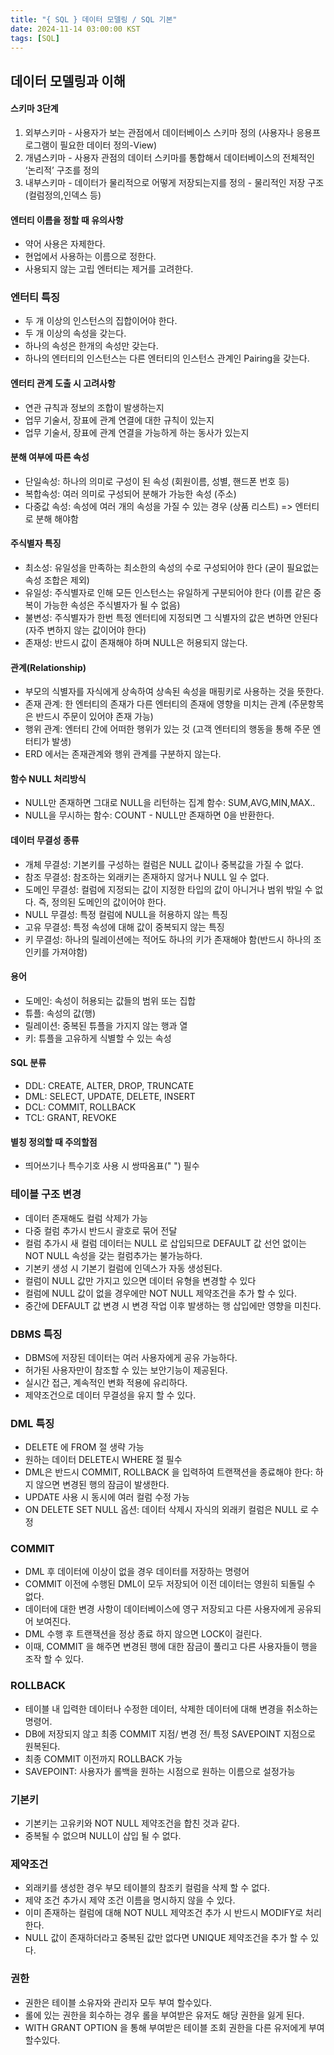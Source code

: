 ```yaml
---
title: "{ SQL } 데이터 모델링 / SQL 기본"
date: 2024-11-14 03:00:00 KST
tags: [SQL]
---
```


## 데이터 모델링과 이해

#### 스키마 3단계

1. 외부스키마 - 사용자가 보는 관점에서 데이터베이스 스키마 정의 (사용자나 응용프로그램이 필요한 데이터 정의-View)
2. 개념스키마 - 사용자 관점의 데이터 스키마를 통합해서 데이터베이스의 전체적인 ‘논리적’ 구조를 정의
3. 내부스키마 - 데이터가 물리적으로 어떻게 저장되는지를 정의 - 물리적인 저장 구조 (컬럼정의,인덱스 등)

#### 엔터티 이름을 정할 때 유의사항

- 약어 사용은 자제한다.
- 현업에서 사용하는 이름으로 정한다.
- 사용되지 않는 고립 엔터티는 제거를 고려한다.

### 엔터티 특징

- 두 개 이상의 인스턴스의 집합이어야 한다.
- 두 개 이상의 속성을 갖는다.
- 하나의 속성은 한개의 속성만 갖는다.
- 하나의 엔터티의 인스턴스는 다른 엔터티의 인스턴스 관계인 Pairing을 갖는다.

#### 엔터티 관계 도출 시 고려사항

- 연관 규칙과 정보의 조합이 발생하는지
- 업무 기술서, 장표에 관계 연결에 대한 규칙이 있는지
- 업무 기술서, 장표에 관계 연결을 가능하게 하는 동사가 있는지

#### 분해 여부에 따른 속성

- 단일속성: 하나의 의미로 구성이 된 속성 (회원이름, 성별, 핸드폰 번호 등)
- 복합속성: 여러 의미로 구성되어 분해가 가능한 속성 (주소)
- 다중값 속성: 속성에 여러 개의 속성을 가질 수 있는 경우 (상품 리스트) => 엔터티로 분해 해야함

#### 주식별자 특징

- 최소성: 유일성을 만족하는 최소한의 속성의 수로 구성되어야 한다 (굳이 필요없는 속성 조합은 제외)
- 유일성: 주식별자로 인해 모든 인스턴스는 유일하게 구분되어야 한다 (이름 같은 중복이 가능한 속성은 주식별자가 될 수 없음)
- 불변성: 주식별자가 한번 특정 엔터티에 지정되면 그 식별자의 값은 변하면 안된다 (자주 변하지 않는 값이어야 한다)
- 존재성: 반드시 값이 존재해야 하며 NULL은 허용되지 않는다.

#### 관계(Relationship)

- 부모의 식별자를 자식에게 상속하여 상속된 속성을 매핑키로 사용하는 것을 뜻한다.
- 존재 관계: 한 엔터티의 존재가 다른 엔터티의 존재에 영향을 미치는 관계 (주문항목은 반드시 주문이 있어야 존재 가능)
- 행위 관계: 엔터티 간에 어떠한 행위가 있는 것 (고객 엔터티의 행동을 통해 주문 엔터티가 발생)
- ERD 에서는 존재관계와 행위 관계를 구분하지 않는다.

#### 함수 NULL 처리방식

- NULL만 존재하면 그대로 NULL을 리턴하는 집계 함수: SUM,AVG,MIN,MAX..
- NULL을 무시하는 함수: COUNT - NULL만 존재하면 0을 반환한다.

#### 데이터 무결성 종류

- 개체 무결성: 기본키를 구성하는 컬럼은 NULL 값이나 중복값을 가질 수 없다.
- 참조 무결성: 참조하는 외래키는 존재하지 않거나 NULL 일 수 없다.
- 도메인 무결성: 컬럼에 지정되는 값이 지정한 타입의 값이 아니거나 범위 밖일 수 없다. 즉, 정의된 도메인의 값이어야 한다.
- NULL 무결성: 특정 컬럼에 NULL을 허용하지 않는 특징
- 고유 무결성: 특정 속성에 대해 값이 중복되지 않는 특징
- 키 무결성: 하나의 릴레이션에는 적어도 하나의 키가 존재해야 함(반드시 하나의 조인키를 가져야함)

#### 용어

- 도메인: 속성이 허용되는 값들의 범위 또는 집합
- 튜플: 속성의 값(행)
- 릴레이션: 중복된 튜플을 가지지 않는 행과 열
- 키: 튜플을 고유하게 식별할 수 있는 속성

#### SQL 분류

- DDL: CREATE, ALTER, DROP, TRUNCATE
- DML: SELECT, UPDATE, DELETE, INSERT
- DCL: COMMIT, ROLLBACK
- TCL: GRANT, REVOKE

#### 별칭 정의할 때 주의할점

- 띄어쓰기나 특수기호 사용 시 쌍따옴표(" ") 필수

### 테이블 구조 변경

- 데이터 존재해도 컬럼 삭제가 가능
- 다중 컬럼 추가시 반드시 괄호로 묶어 전달
- 컬럼 추가시 새 컬럼 데이터는 NULL 로 삽입되므로 DEFAULT 값 선언 없이는 NOT NULL 속성을 갖는 컬럼추가는 불가능하다.
- 기본키 생성 시 기본기 컬럼에 인덱스가 자동 생성된다.
- 컬럼이 NULL 값만 가지고 있으면 데이터 유형을 변경할 수 있다
- 컬럼에 NULL 값이 없을 경우에만 NOT NULL 제약조건을 추가 할 수 있다.
- 중간에 DEFAULT 값 변경 시 변경 작업 이후 발생하는 행 삽입에만 영향을 미친다.

### DBMS 특징

- DBMS에 저장된 데이터는 여러 사용자에게 공유 가능하다.
- 허가된 사용자만이 참조할 수 있는 보안기능이 제공된다.
- 실시간 접근, 계속적인 변화 적용에 유리하다.
- 제약조건으로 데이터 무결성을 유지 할 수 있다.

### DML 특징

- DELETE 에 FROM 절 생략 가능
- 원하는 데이터 DELETE시 WHERE 절 필수
- DML은 반드시 COMMIT, ROLLBACK 을 입력하여 트랜잭션을 종료해야 한다: 하지 않으면 변경된 행의 잠금이 발생한다.
- UPDATE 사용 시 동시에 여러 컬럼 수정 가능
- ON DELETE SET NULL 옵션: 데이터 삭제시 자식의 외래키 컬럼은 NULL 로 수정

### COMMIT

- DML 후 데이터에 이상이 없을 경우 데이터를 저장하는 명령어
- COMMIT 이전에 수행된 DML이 모두 저장되어 이전 데이터는 영원히 되돌릴 수 없다.
- 데이터에 대한 변경 사항이 데이터베이스에 영구 저장되고 다른 사용자에게 공유되어 보여진다.
- DML 수행 후 트랜잭션을 정상 종료 하지 않으면 LOCK이 걸린다.
- 이때, COMMIT 을 해주면 변경된 행에 대한 잠금이 풀리고 다른 사용자들이 행을 조작 할 수 있다.

### ROLLBACK

- 테이블 내 입력한 데이터나 수정한 데이터, 삭제한 데이터에 대해 변경을 취소하는 명령어.
- DB에 저장되지 않고 최종 COMMIT 지점/ 변경 전/ 특정 SAVEPOINT 지점으로 원복된다.
- 최종 COMMIT 이전까지 ROLLBACK 가능
- SAVEPOINT: 사용자가 롤백을 원하는 시점으로 원하는 이름으로 설정가능

### 기본키

- 기본키는 고유키와 NOT NULL 제약조건을 합친 것과 같다.
- 중복될 수 없으며 NULL이 삽입 될 수 없다.

### 제약조건

- 외래키를 생성한 경우 부모 테이블의 참조키 컬럼을 삭제 할 수 없다.
- 제약 조건 추가시 제약 조건 이름을 명시하지 않을 수 있다.
- 이미 존재하는 컬럼에 대해 NOT NULL 제약조건 추가 시 반드시 MODIFY로 처리한다.
- NULL 값이 존재하더라고 중복된 값만 없다면 UNIQUE 제약조건을 추가 할 수 있다.

### 권한

- 권한은 테이블 소유자와 관리자 모두 부여 할수있다.
- 롤에 있는 권한을 회수하는 경우 롤을 부여받은 유저도 해당 권한을 잃게 된다.
- WITH GRANT OPTION 을 통해 부여받은 테이블 조회 권한을 다른 유저에게 부여 할수있다.
